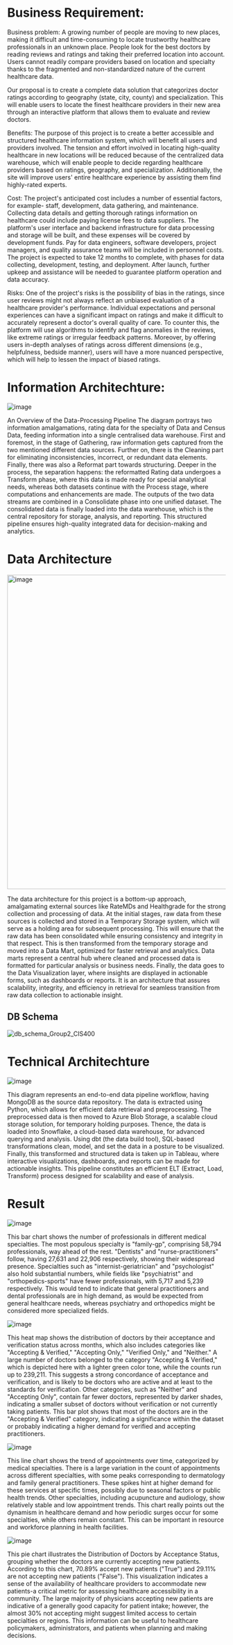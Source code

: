 # Business Requirement: 


Business problem: A growing number of people are moving to new places, making it difficult and time-consuming to locate trustworthy healthcare professionals in an unknown place. People look for the best doctors by reading reviews and ratings and taking their preferred location into account. Users cannot readily compare providers based on location and specialty thanks to the fragmented and non-standardized nature of the current healthcare data. 

Our proposal is to create a complete data solution that categorizes doctor ratings according to geography (state, city, county) and specialization. This will enable users to locate the finest healthcare providers in their new area through an interactive platform that allows them to evaluate and review doctors.

Benefits: The purpose of this project is to create a better accessible and structured healthcare information system, which will benefit all users and providers involved. The tension and effort involved in locating high-quality healthcare in new locations will be reduced because of the centralized data warehouse, which will enable people to decide regarding healthcare providers based on ratings, geography, and specialization. Additionally, the site will improve users' entire healthcare experience by assisting them find highly-rated experts.


Cost:  The project's anticipated cost includes a number of essential factors, for example- staff, development, data gathering, and maintenance. Collecting data details and getting thorough ratings information on healthcare could include paying license fees to data suppliers. The platform's user interface and backend infrastructure for data processing and storage will be built, and these expenses will be covered by development funds. Pay for data engineers, software developers, project managers, and quality assurance teams will be included in personnel costs. The project is expected to take 12 months to complete, with phases for data collecting, development, testing, and deployment. After launch, further upkeep and assistance will be needed to guarantee platform operation and data accuracy.

Risks: One of the project's risks is the possibility of bias in the ratings, since user reviews might not always reflect an unbiased evaluation of a healthcare provider's performance. Individual expectations and personal experiences can have a significant impact on ratings and make it difficult to accurately represent a doctor's overall quality of care. To counter this, the platform will use algorithms to identify and flag anomalies in the reviews, like extreme ratings or irregular feedback patterns. Moreover, by offering users in-depth analyses of ratings across different dimensions (e.g., helpfulness, bedside manner), users will have a more nuanced perspective, which will help to lessen the impact of biased ratings.

# Information Architechture:

![image](https://github.com/user-attachments/assets/f3d18cde-b064-4f2d-aada-35d6f0dba4ad)

An Overview of the Data-Processing Pipeline The diagram portrays two information amalgamations, rating data for the specialty of Data and Census Data, feeding information into a single centralised data warehouse. First and foremost, in the stage of Gathering, raw information gets captured from the two mentioned different data sources. Further on, there is the Cleaning part for eliminating inconsistencies, incorrect, or redundant data elements. Finally, there was also a Reformat part towards structuring. Deeper in the process, the separation happens: the reformatted Rating data undergoes a Transform phase, where this data is made ready for special analytical needs, whereas both datasets continue with the Process stage, where computations and enhancements are made. The outputs of the two data streams are combined in a Consolidate phase into one unified dataset. The consolidated data is finally loaded into the data warehouse, which is the central repository for storage, analysis, and reporting. This structured pipeline ensures high-quality integrated data for decision-making and analytics.


# Data Architecture

<img width="723" alt="image" src="https://github.com/user-attachments/assets/d48ad50e-e0d2-4c25-b998-455eeaa1a9c7">

The data architecture for this project is a bottom-up approach, amalgamating external sources like RateMDs and Healthgrade for the strong collection and processing of data. At the initial stages, raw data from these sources is collected and stored in a Temporary Storage system, which will serve as a holding area for subsequent processing. This will ensure that the raw data has been consolidated while ensuring consistency and integrity in that respect. This is then transformed from the temporary storage and moved into a Data Mart, optimized for faster retrieval and analytics. Data marts represent a central hub where cleaned and processed data is formatted for particular analysis or business needs. Finally, the data goes to the Data Visualization layer, where insights are displayed in actionable forms, such as dashboards or reports. It is an architecture that assures scalability, integrity, and efficiency in retrieval for seamless transition from raw data collection to actionable insight.


## DB Schema

![db_schema_Group2_CIS400](https://github.com/user-attachments/assets/29c4b94e-6e33-4884-9b5f-4a8e22ae504d)

# Technical Architechture 

![image](https://github.com/user-attachments/assets/bcdd9e44-b5cf-4f0a-8dc8-69ac63b552ba)

This diagram represents an end-to-end data pipeline workflow, having MongoDB as the source data repository. The data is extracted using Python, which allows for efficient data retrieval and preprocessing. The preprocessed data is then moved to Azure Blob Storage, a scalable cloud storage solution, for temporary holding purposes. Thence, the data is loaded into Snowflake, a cloud-based data warehouse, for advanced querying and analysis. Using dbt (the data build tool), SQL-based transformations clean, model, and set the data in a posture to be visualized. Finally, this transformed and structured data is taken up in Tableau, where interactive visualizations, dashboards, and reports can be made for actionable insights. This pipeline constitutes an efficient ELT (Extract, Load, Transform) process designed for scalability and ease of analysis.

# Result

![image](https://github.com/user-attachments/assets/496b34d7-d90a-42a0-91aa-696bbf022a03)

This bar chart shows the number of professionals in different medical specialties. The most populous specialty is "family-gp", comprising 58,794 professionals, way ahead of the rest. "Dentists" and "nurse-practitioners" follow, having 27,631 and 22,906 respectively, showing their widespread presence. Specialties such as "internist-geriatrician" and "psychologist" also hold substantial numbers, while fields like "psychiatrist" and "orthopedics-sports" have fewer professionals, with 5,717 and 5,239 respectively. This would tend to indicate that general practitioners and dental professionals are in high demand, as would be expected from general healthcare needs, whereas psychiatry and orthopedics might be considered more specialized fields.

![image](https://github.com/user-attachments/assets/4502fca3-0d3e-46e2-974b-35a59292e984)

This heat map shows the distribution of doctors by their acceptance and verification status across months, which also includes categories like "Accepting & Verified," "Accepting Only," "Verified Only," and "Neither." A large number of doctors belonged to the category "Accepting & Verified," which is depicted here with a lighter green color tone, while the counts run up to 239,211. This suggests a strong concordance of acceptance and verification, and is likely to be doctors who are active and at least to the standards for verification. Other categories, such as "Neither" and "Accepting Only", contain far fewer doctors, represented by darker shades, indicating a smaller subset of doctors without verification or not currently taking patients. This bar plot shows that most of the doctors are in the "Accepting & Verified" category, indicating a significance within the dataset or probably indicating a higher demand for verified and accepting practitioners.

![image](https://github.com/user-attachments/assets/cf38e4f1-801e-4c5d-866f-29e507530360)

This line chart shows the trend of appointments over time, categorized by medical specialties. There is a large variation in the count of appointments across different specialties, with some peaks corresponding to dermatology and family general practitioners. These spikes hint at higher demand for these services at specific times, possibly due to seasonal factors or public health trends. Other specialties, including acupuncture and audiology, show relatively stable and low appointment trends. This chart really points out the dynamism in healthcare demand and how periodic surges occur for some specialties, while others remain constant. This can be important in resource and workforce planning in health facilities.

![image](https://github.com/user-attachments/assets/b9a7c3d5-1775-491d-a523-7ec6011fb4e3)

This pie chart illustrates the Distribution of Doctors by Acceptance Status, grouping whether the doctors are currently accepting new patients. According to this chart, 70.89% accept new patients ("True") and 29.11% are not accepting new patients ("False"). This visualization indicates a sense of the availability of healthcare providers to accommodate new patients-a critical metric for assessing healthcare accessibility in a community. The large majority of physicians accepting new patients are indicative of a generally good capacity for patient intake; however, the almost 30% not accepting might suggest limited access to certain specialties or regions. This information can be useful to healthcare policymakers, administrators, and patients when planning and making decisions.





